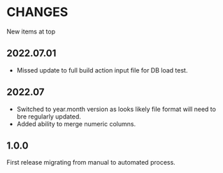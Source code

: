 # CHANGES

New items at top

## 2022.07.01

- Missed update to full build action input file for DB load test.

## 2022.07

- Switched to year.month version as looks likely file format will need to bre regularly updated.
- Added ability to merge numeric columns.

## 1.0.0

First release migrating from manual to automated process.
